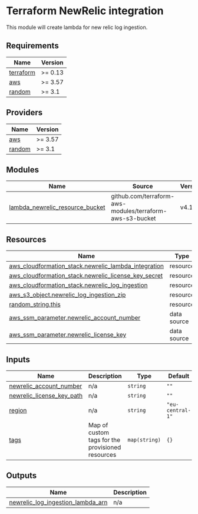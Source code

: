 # Terraform NewRelic integration

This module will create lambda for new relic log ingestion.

<!-- BEGINNING OF PRE-COMMIT-TERRAFORM DOCS HOOK -->
## Requirements

| Name | Version |
|------|---------|
| <a name="requirement_terraform"></a> [terraform](#requirement\_terraform) | >= 0.13 |
| <a name="requirement_aws"></a> [aws](#requirement\_aws) | >= 3.57 |
| <a name="requirement_random"></a> [random](#requirement\_random) | >= 3.1 |

## Providers

| Name | Version |
|------|---------|
| <a name="provider_aws"></a> [aws](#provider\_aws) | >= 3.57 |
| <a name="provider_random"></a> [random](#provider\_random) | >= 3.1 |

## Modules

| Name | Source | Version |
|------|--------|---------|
| <a name="module_lambda_newrelic_resource_bucket"></a> [lambda\_newrelic\_resource\_bucket](#module\_lambda\_newrelic\_resource\_bucket) | github.com/terraform-aws-modules/terraform-aws-s3-bucket | v4.1.2 |

## Resources

| Name | Type |
|------|------|
| [aws_cloudformation_stack.newrelic_lambda_integration](https://registry.terraform.io/providers/hashicorp/aws/latest/docs/resources/cloudformation_stack) | resource |
| [aws_cloudformation_stack.newrelic_license_key_secret](https://registry.terraform.io/providers/hashicorp/aws/latest/docs/resources/cloudformation_stack) | resource |
| [aws_cloudformation_stack.newrelic_log_ingestion](https://registry.terraform.io/providers/hashicorp/aws/latest/docs/resources/cloudformation_stack) | resource |
| [aws_s3_object.newrelic_log_ingestion_zip](https://registry.terraform.io/providers/hashicorp/aws/latest/docs/resources/s3_object) | resource |
| [random_string.this](https://registry.terraform.io/providers/hashicorp/random/latest/docs/resources/string) | resource |
| [aws_ssm_parameter.newrelic_account_number](https://registry.terraform.io/providers/hashicorp/aws/latest/docs/data-sources/ssm_parameter) | data source |
| [aws_ssm_parameter.newrelic_license_key](https://registry.terraform.io/providers/hashicorp/aws/latest/docs/data-sources/ssm_parameter) | data source |

## Inputs

| Name | Description | Type | Default | Required |
|------|-------------|------|---------|:--------:|
| <a name="input_newrelic_account_number"></a> [newrelic\_account\_number](#input\_newrelic\_account\_number) | n/a | `string` | `""` | no |
| <a name="input_newrelic_license_key_path"></a> [newrelic\_license\_key\_path](#input\_newrelic\_license\_key\_path) | n/a | `string` | `""` | no |
| <a name="input_region"></a> [region](#input\_region) | n/a | `string` | `"eu-central-1"` | no |
| <a name="input_tags"></a> [tags](#input\_tags) | Map of custom tags for the provisioned resources | `map(string)` | `{}` | no |

## Outputs

| Name | Description |
|------|-------------|
| <a name="output_newrelic_log_ingestion_lambda_arn"></a> [newrelic\_log\_ingestion\_lambda\_arn](#output\_newrelic\_log\_ingestion\_lambda\_arn) | n/a |

<!-- END OF PRE-COMMIT-TERRAFORM DOCS HOOK -->
